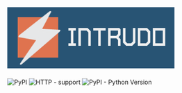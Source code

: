 ![intrudo](https://github.com/0xless/intrudo/blob/main/img/logo.png)
-----------------------------
![PyPI](https://img.shields.io/pypi/v/asyncio?label=asyncio)
![HTTP - support](https://img.shields.io/badge/HTTP-1.1-brightgreen)
![PyPI - Python Version](https://img.shields.io/pypi/pyversions/asyncio)
